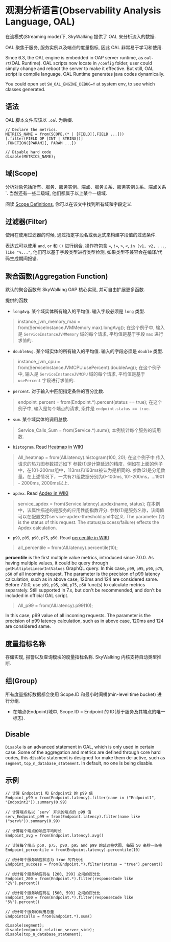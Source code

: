 # 观测分析语言(Observability Analysis Language, OAL)

在流模式(Streaming mode)下, SkyWalking 提供了 OAL 来分析流入的数据.

OAL 聚焦于服务, 服务实例以及端点的度量指标, 因此 OAL 非常易于学习和使用.

Since 6.3, the OAL engine is embedded in OAP server runtime, as `oal-rt`(OAL Runtime).
OAL scripts now locate in `/config` folder, user could simply change and reboot the server to make it effective.
But still, OAL script is compile language, OAL Runtime generates java codes dynamically.

You could open set `SW_OAL_ENGINE_DEBUG=Y` at system env, to see which classes generated.

## 语法

OAL 脚本文件应该以 `.oal` 为后缀.
```
// Declare the metrics.
METRICS_NAME = from(SCOPE.(* | [FIELD][,FIELD ...]))
[.filter(FIELD OP [INT | STRING])]
.FUNCTION([PARAM][, PARAM ...])

// Disable hard code 
disable(METRICS_NAME);
```

## 域(Scope)

分析对象包括所有、服务、服务实例、端点、服务关系、服务实例关系、端点关系`. 
当然还有一些二级域, 他们都属于以上某个一级域.

阅读 [Scope Definitions](scope-definitions.md), 你可以在该文中找到所有域和字段定义.

## 过滤器(Filter)

使用在使用过滤器的时候, 通过指定字段名或表达式来构建字段值的过滤条件.

表达式可以使用 `and`, `or` 和 `()` 进行组合.
操作符包含 `=`, `!=`, `>`, `<`, `in (v1, v2, ...`, `like "%..."`, 他们可以基于字段类型进行类型检测,
如果类型不兼容会在编译/代码生成期间报错.

## 聚合函数(Aggregation Function)

默认的聚合函数有 SkyWalking OAP 核心实现, 并可自由扩展更多函数.

提供的函数
- `longAvg`. 某个域实体所有输入的平均值. 输入字段必须是 `long` 类型.
> instance_jvm_memory_max = from(ServiceInstanceJVMMemory.max).longAvg();
在这个例子中, 输入是 `ServiceInstanceJVMMemory` 域的每个请求, 平均值是基于字段 `max` 进行求值的.

- `doubleAvg`. 某个域实体的所有输入的平均值. 输入的字段必须是 `double` 类型.
> instance_jvm_cpu = from(ServiceInstanceJVMCPU.usePercent).doubleAvg();
在这个例子中, 输入是 `ServiceInstanceJVMCPU` 域的每个请求, 平均值是基于 `usePercent` 字段进行求值的.

- `percent`. 对于输入中匹配指定条件的百分比数.
> endpoint_percent = from(Endpoint.*).percent(status == true);
在这个例子中, 输入是每个端点的请求, 条件是 `endpoint.status == true`.

- `sum`. 某个域实体的调用总数.
> Service_Calls_Sum = from(Service.*).sum();
本例统计每个服务的调用数.

- `histogram`. Read [Heatmap in WIKI](https://en.wikipedia.org/wiki/Heat_map)
> All_heatmap = from(All.latency).histogram(100, 20);
在这个例子中 传入请求的热力图参数描述如下
参数(1)是计算延迟的精度，例如在上面的例子中，在101-200ms组中，113ms和193ms被认为是相同的.
参数(2)是分组数量。在上述情况下，一共有21组数据分别为0-100ms, 101-200ms，…1901 - 2000ms, 2000ms以上.

- `apdex`. Read [Apdex in WIKI](https://en.wikipedia.org/wiki/Apdex)
> service_apdex = from(Service.latency).apdex(name, status);
在本例中，该属性描述的是服务的应用性能指数评分.
参数(1)是服务名称，该阈值可以在配置文件service-apdex-threshold.yml中定义.
The parameter (2) is the status of this request. The status(success/failure) effects the Apdex calculation.

- `p99`, `p95`, `p90`, `p75`, `p50`. Read [percentile in WIKI](https://en.wikipedia.org/wiki/Percentile)
> all_percentile = from(All.latency).percentile(10);

**percentile** is the first multiple value metrics, introduced since 7.0.0. As having multiple values, it could be query through `getMultipleLinearIntValues` GraphQL query.
In this case, `p99`, `p95`, `p90`, `p75`, `p50` of all incoming request. The parameter is the precision of p99 latency calculation, such as in above case, 120ms and 124 are considered same.
Before 7.0.0, use `p99`, `p95`, `p90`, `p75`, `p50` func(s) to calculate metrics separately. Still supported in 7.x, but don't be recommended, and don't be included in official OAL script. 
> All_p99 = from(All.latency).p99(10);

In this case, p99 value of all incoming requests. The parameter is the precision of p99 latency calculation, such as in above case, 120ms and 124 are considered same.

## 度量指标名称

存储实现, 报警以及查询模块的度量指标名称. SkyWalking 内核支持自动类型推断.

## 组(Group)

所有度量指标数据都会使用 Scope.ID 和最小时间桶(min-level time bucket) 进行分组.

- 在端点(Endpoint)域中, Scope.ID = Endpoint 的 ID(基于服务及其端点的唯一标志).

## Disable
`Disable` is an advanced statement in OAL, which is only used in certain case.
Some of the aggregation and metrics are defined through core hard codes,
this `disable` statement is designed for make them de-active,
such as `segment`, `top_n_database_statement`.
In default, no one is being disable.

## 示例

```
// 计算 Endpoint1 和 Endpoint2 的 p99 值
Endpoint_p99 = from(Endpoint.latency).filter(name in ("Endpoint1", "Endpoint2")).summary(0.99)

// 计算端点名以 `serv` 开头的端点的 p99 值
serv_Endpoint_p99 = from(Endpoint.latency).filter(name like ("serv%")).summary(0.99)

// 计算每个端点的响应平均时长
Endpoint_avg = from(Endpoint.latency).avg()

// 计算每个端点 p50, p75, p90, p95 and p99 的延迟柱状图, 每隔 50 毫秒一条柱
Endpoint_percentile = from(Endpoint.latency).percentile(10)

// 统计每个服务响应状态为 true 的百分比
Endpoint_success = from(Endpoint.*).filter(status = "true").percent()

// 统计每个服务响应码在 [200, 299] 之间的百分比
Endpoint_200 = from(Endpoint.*).filter(responseCode like "2%").percent()

// 统计每个服务响应码在 [500, 599] 之间的百分比
Endpoint_500 = from(Endpoint.*).filter(responseCode like "5%").percent()

// 统计每个服务的调用总量
EndpointCalls = from(Endpoint.*).sum()

disable(segment);
disable(endpoint_relation_server_side);
disable(top_n_database_statement);
```

